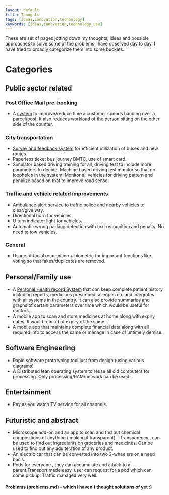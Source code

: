 ```yaml
---
layout: default
title: Thoughts
tags: [ideas,innovation,technology]
keywords: [ideas,innovation,technology_use]
---
```

These are set of pages jotting down my thoughts, ideas and possible approaches to solve some of the problems i have observed day to day.
I have tried to broadly categorize them into some buckets. 

# Categories

## Public sector related

### Post Office Mail pre-booking
- A [system](postoffice_order.md) to improve/reduce time a customer spends handing over a parcel/post.
  It also reduces workload of the person sitting on the other side of the counter.
  
### City transportation
- [Survey and feedback system](transport_system.md) for efficient utilization of buses and new routes. 
- Paperless ticket bus journey BMTC, use of smart card.
- Simulator based driving training for all, driving test to include more parameters to decide. Machine based driving test monitor so that no loopholes in the system. Monitor all vehicles for driving pattern and penalize based on that to improve road sense.

### Traffic and vehicle related improvements
- Ambulance alert service to traffic police and nearby vehicles to clear/give way.
- Directional horn for vehicles
- U turn indicator light for vehicles.
- Automatic wrong parking detection with text recognition and penalty. No need to tow vehicles.

### General
- Usage of facial recognition + biometric for important functions like voting so that fakes/duplicates are removed.

## Personal/Family use
- A [Personal Health record System](phr.md) that can keep complete patient history including reports, 
  medicines prescribed, allergies etc and integrates with all systems in the country. 
  It can also provide summaries and graphs of certain parameters over time which would be useful for doctors.
- A mobile app to scan and store medicines at home along with expiry dates. It would remind of expiry of the same .
- A mobile app that maintains complete financial data along with all required info to access the same or manage in case of untimely demise.


## Software Engineering
- Rapid software prototyping tool just from design (using various diagrams)
- A Distributed lean operating system to reuse all old computers for processing. Only processing/RAM/network can be used.

## Entertainment
- Pay as you watch TV service for all channels.

## Futuristic and abstract
- Microscope add-on and an app to scan and fnd out chemical compositions of anything ( making it transparent) - Transparency , can be used to find out ingredients on groceries and medicines. Can be used to find out any adulteration of any product.
- An electric car that can be converted into two 2-wheelers on a need basis.
- Pods for everyone , they can accumulate and attach to a parent.Transport made easy, user can request for a pod which can come pickup. Traffic managed very well.





#### Problems (problems.md) - which i haven't thought solutions of yet :) 
